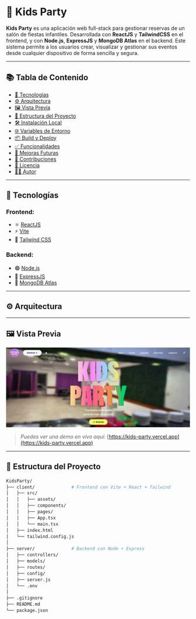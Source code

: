 # 🎉 Kids Party

**Kids Party** es una aplicación web full-stack para gestionar reservas de un salón de fiestas infantiles. Desarrollada con **ReactJS** y **TailwindCSS** en el frontend, y con **Node.js**, **ExpressJS** y **MongoDB Atlas** en el backend. Este sistema permite a los usuarios crear, visualizar y gestionar sus eventos desde cualquier dispositivo de forma sencilla y segura.

---

## 📚 Tabla de Contenido

- [🚀 Tecnologías](#-tecnologías)
- [⚙️ Arquitectura](#️-arquitectura)
- [🖼️ Vista Previa](#️-vista-previa)
- [📁 Estructura del Proyecto](#-estructura-del-proyecto)
- [🛠️ Instalación Local](#️-instalación-local)
- [🌐 Variables de Entorno](#-variables-de-entorno)
- [📦 Build y Deploy](#-build-y-deploy)
- [✅ Funcionalidades](#-funcionalidades)
- [📌 Mejoras Futuras](#-mejoras-futuras)
- [🤝 Contribuciones](#-contribuciones)
- [📄 Licencia](#-licencia)
- [👨‍💻 Autor](#-autor)

---

## 🚀 Tecnologías

### Frontend:
- ⚛️ [ReactJS](https://react.dev/)
- ⚡️ [Vite](https://vitejs.dev/)
- 🎨 [Tailwind CSS](https://tailwindcss.com/)

### Backend:
- 🟢 [Node.js](https://nodejs.org/)
- 🔧 [ExpressJS](https://expressjs.com/)
- 🍃 [MongoDB Atlas](https://www.mongodb.com/cloud/atlas)

---

## ⚙️ Arquitectura


---

## 🖼️ Vista Previa

![kids-party-preview](./public/screenshot.png)

> *Puedes ver una demo en vivo aquí:* [https://kids-party.vercel.app](https://kids-party.vercel.app)

---

## 📁 Estructura del Proyecto

```bash
KidsParty/
├── client/              # Frontend con Vite + React + Tailwind
│   ├── src/
│   │   ├── assets/
│   │   ├── components/
│   │   ├── pages/
│   │   ├── App.tsx
│   │   └── main.tsx
│   ├── index.html
│   └── tailwind.config.js
│
├── server/              # Backend con Node + Express
│   ├── controllers/
│   ├── models/
│   ├── routes/
│   ├── config/
│   ├── server.js
│   └── .env
│
├── .gitignore
├── README.md
└── package.json
